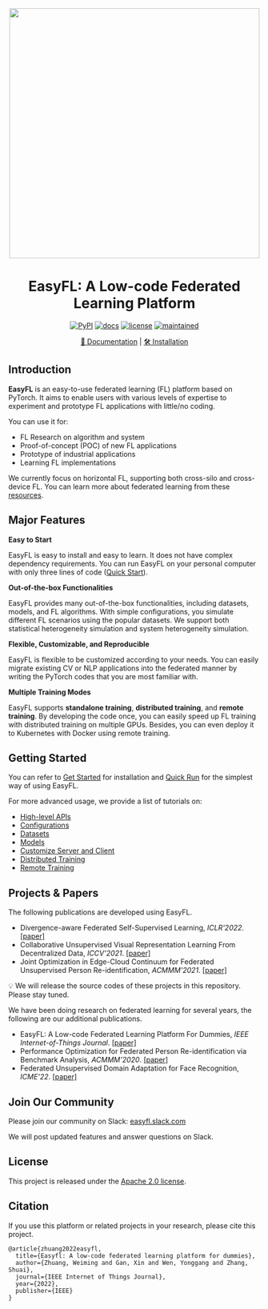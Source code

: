 <div align="center">
  <img src="docs/en/_static/image/easyfl-logo.png" width="500"/>
  <h1 align="center">EasyFL: A Low-code Federated Learning Platform</h1>

[![PyPI](https://img.shields.io/pypi/v/easyfl)](https://pypi.org/project/easyfl)
[![docs](https://img.shields.io/badge/docs-latest-blue)](https://easyfl.readthedocs.io/en/latest/)
[![license](https://img.shields.io/github/license/easyfl-ai/easyfl.svg)](https://github.com/easyfl-ai/easyfl/blob/master/LICENSE)
[![maintained](https://img.shields.io/badge/Maintained%3F-YES-yellow.svg)](https://github.com/easyfl-ai/easyfl/graphs/commit-activity)

[📘 Documentation](https://easyfl.readthedocs.io/en/v0.1.0/) | [🛠️ Installation](https://easyfl.readthedocs.io/en/v0.1.0/get_started.html)
</div>

## Introduction

**EasyFL** is an easy-to-use federated learning (FL) platform based on PyTorch. It aims to enable users with various levels of expertise to experiment and prototype FL applications with little/no coding. 

You can use it for:
* FL Research on algorithm and system
* Proof-of-concept (POC) of new FL applications
* Prototype of industrial applications
* Learning FL implementations

We currently focus on horizontal FL, supporting both cross-silo and cross-device FL. You can learn more about federated learning from these [resources](https://github.com/weimingwill/awesome-federated-learning#blogs). 

## Major Features

**Easy to Start**

EasyFL is easy to install and easy to learn. It does not have complex dependency requirements. You can run EasyFL on your personal computer with only three lines of code ([Quick Start](docs/en/quick_run.md)).

**Out-of-the-box Functionalities**

EasyFL provides many out-of-the-box functionalities, including datasets, models, and FL algorithms. With simple configurations, you simulate different FL scenarios using the popular datasets. We support both statistical heterogeneity simulation and system heterogeneity simulation.

**Flexible, Customizable, and Reproducible**

EasyFL is flexible to be customized according to your needs. You can easily migrate existing CV or NLP applications into the federated manner by writing the PyTorch codes that you are most familiar with. 

**Multiple Training Modes**

EasyFL supports **standalone training**, **distributed training**, and **remote training**. By developing the code once, you can easily speed up FL training with distributed training on multiple GPUs. Besides, you can even deploy it to Kubernetes with Docker using remote training.

## Getting Started

You can refer to [Get Started](docs/en/get_started.md) for installation and [Quick Run](docs/en/quick_run.md) for the simplest way of using EasyFL.

For more advanced usage, we provide a list of tutorials on:
* [High-level APIs](docs/en/tutorials/high-level_apis.md)
* [Configurations](docs/en/tutorials/config.md)
* [Datasets](docs/en/tutorials/dataset.md)
* [Models](docs/en/tutorials/model.md)
* [Customize Server and Client](docs/en/tutorials/customize_server_and_client.md)
* [Distributed Training](docs/en/tutorials/distributed_training.md)
* [Remote Training](docs/en/tutorials/remote_training.md)


## Projects & Papers

The following publications are developed using EasyFL.

- Divergence-aware Federated Self-Supervised Learning, _ICLR'2022_. [[paper]](https://openreview.net/forum?id=oVE1z8NlNe)
- Collaborative Unsupervised Visual Representation Learning From Decentralized Data, _ICCV'2021_. [[paper]](https://openaccess.thecvf.com/content/ICCV2021/html/Zhuang_Collaborative_Unsupervised_Visual_Representation_Learning_From_Decentralized_Data_ICCV_2021_paper.html)
- Joint Optimization in Edge-Cloud Continuum for Federated Unsupervised Person Re-identification, _ACMMM'2021_. [[paper]](https://arxiv.org/abs/2108.06493)

:bulb: We will release the source codes of these projects in this repository. Please stay tuned.

We have been doing research on federated learning for several years, the following are our additional publications.

- EasyFL: A Low-code Federated Learning Platform For Dummies, _IEEE Internet-of-Things Journal_. [[paper]](https://arxiv.org/abs/2105.07603)
- Performance Optimization for Federated Person Re-identification via Benchmark Analysis, _ACMMM'2020_. [[paper]](https://weiming.me/publication/fedreid/)
- Federated Unsupervised Domain Adaptation for Face Recognition, _ICME'22_. [[paper]](https://weiming.me/publication/fedfr/)

## Join Our Community

Please join our community on Slack: [easyfl.slack.com](https://easyfl.slack.com) 

We will post updated features and answer questions on Slack.

## License

This project is released under the [Apache 2.0 license](LICENSE).

## Citation

If you use this platform or related projects in your research, please cite this project.

```
@article{zhuang2022easyfl,
  title={Easyfl: A low-code federated learning platform for dummies},
  author={Zhuang, Weiming and Gan, Xin and Wen, Yonggang and Zhang, Shuai},
  journal={IEEE Internet of Things Journal},
  year={2022},
  publisher={IEEE}
}
```
